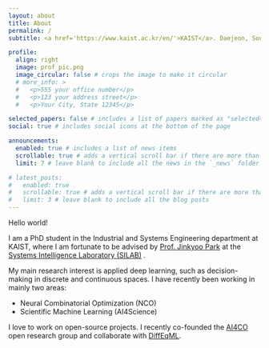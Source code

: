 ```yaml
---
layout: about
title: About
permalink: /
subtitle: <a href='https://www.kaist.ac.kr/en/'>KAIST</a>. Daejeon, South Korea

profile:
  align: right
  image: prof_pic.png
  image_circular: false # crops the image to make it circular
  # more_info: >
  #   <p>555 your office number</p>
  #   <p>123 your address street</p>
  #   <p>Your City, State 12345</p>

selected_papers: false # includes a list of papers marked as "selected={true}"
social: true # includes social icons at the bottom of the page

announcements:
  enabled: true # includes a list of news items
  scrollable: true # adds a vertical scroll bar if there are more than 3 news items
  limit: 7 # leave blank to include all the news in the `_news` folder

# latest_posts:
#   enabled: true
#   scrollable: true # adds a vertical scroll bar if there are more than 3 new posts items
#   limit: 3 # leave blank to include all the blog posts
---
```



Hello world!


I am a PhD student in the Industrial and Systems Engineering department at KAIST, where I am fortunate to be advised by <a href="http://silab.kaist.ac.kr/our-team/">Prof. Jinkyoo Park</a> at the <a href="http://silab.kaist.ac.kr">Systems Intelligence Laboratory (SILAB)</a> .

My main research interest is applied deep learning, such as decision-making in discrete and continuous spaces. I have recently been working in mainly two areas: 
 - Neural Combinatorial Optimization (NCO)
 - Scientific Machine Learning (AI4Science)

I love to work on open-source projects. I recently co-founded the <a href="https://github.com/ai4co">AI4CO</a> open research group and collaborate with <a href="https://github.com/DiffEqML">DiffEqML</a>.
